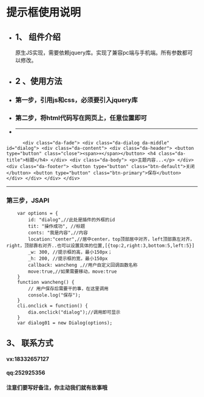 # 提示框使用说明 #
+ ## 1、 组件介绍 ##
	原生JS实现，需要依赖jquery库。实现了兼容pc端与手机端。所有参数都可以修改。
+ ## 2 、使用方法
+ ### 第一步，引用js和css，必须要引入jquery库 ###
+ ### 第二步，将html代码写在网页上，任意位置即可 ###
+ ***
`		<div class="da-fade">
			<div class="da-dialog da-middle" id="dialog">
				<div class="da-content">
					<div class="da-header">
						<button type="button" class="close"><span>×</span></button>
						<h4 class="da-title">标题</h4>
					</div>
					<div class="da-body">
						<p>主题内容...</p>
					</div>
					<div class="da-footer">
						<button type="button" class="btn-default">关闭</button>
						<button type="button" class="btn-primary">保存</button>
					</div>
				</div>
			</div>
		</div>
`
		
***
### 第三步，JSAPI ###
		var options = {
			id: "dialog",//此处是插件的外框的id
			tit: "操作成功", //标题
			conts: "我是内容",//内容
			location:"center",//居中center，top顶部居中对齐，left顶部靠左对齐，right，顶部靠右对齐..也可以设置具体的位置,[{top:2,right:3,bottom:5,left:5}]
			_w: 300, //提示框的高，最小150px；
			_h: 200, //提示框的宽，最小150px
			callback: wancheng ,//用户自定义回调函数名称
			move:true,//如果需要移动，move:true
		}
		function wancheng() {
			// 用户保存后需要干的事，在这里调用
			console.log("保存");
		}
		cli.onclick = function() {
			dia.onclick("dialog");//调用即可显示
		}
		var dialog01 = new Dialog(options);
	
## 3、 联系方式 ##
#### vx:18332657127 
#### qq:252925356 
#### 注意们要写好备注，你主动我们就有故事哦 
